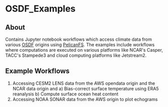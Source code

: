# OSDF_Examples

## About
Contains Jupyter notebook workflows which access climate data from various [OSDF](https://osg-htc.org/services/osdf.html) origins using [PelicanFS](https://github.com/PelicanPlatform/pelicanfs). The examples include workflows where computations are executed on various platforms like NCAR's Casper, TACC's Stampede3 and cloud computing platforms like Jetstream2. 


## Example Workflows
1) Accessing CESM2 LENS data from the AWS opendata origin and the NCAR data origin and
  a) Bias-correct surface temperature using ERA5 reanalysis
  b) Compute surface ocean heat content
2) Accessing NOAA SONAR data from the AWS origin to plot echograms
 


